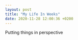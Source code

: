 ```yaml
---
layout: post
title: "My Life In Weeks"
date: 2020-11-28 12:00:36 +0200
---
```


Putting things in perspective

<head>
    <script src="https://d3js.org/d3.v4.min.js" charset="utf-8"></script>
</head>



<div class="container">
    <div class="svg-wrapper">
        <svg width="515" height="826"></svg>
    </div>
</div>


<link rel="stylesheet" href="../../../../css/my-life-in-weeks.css">
<script type='text/javascript'  src='../../../../js/my-life-in-weeks/my-life-in-weeks.js'></script>